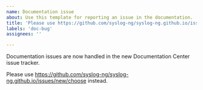 ```yaml
---
name: Documentation issue
about: Use this template for reporting an issue in the documentation.
title: 'Please use https://github.com/syslog-ng/syslog-ng.github.io/issues/new/choose'
labels: 'doc-bug'
assignees: ''

---
```


Documentation issues are now handled in the new Documentation Center issue tracker.

Please use https://github.com/syslog-ng/syslog-ng.github.io/issues/new/choose instead.
